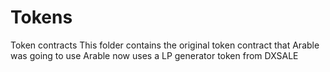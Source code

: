 # Tokens
Token contracts
This folder contains the original token contract that Arable was going to use
Arable now uses a LP generator token from DXSALE
